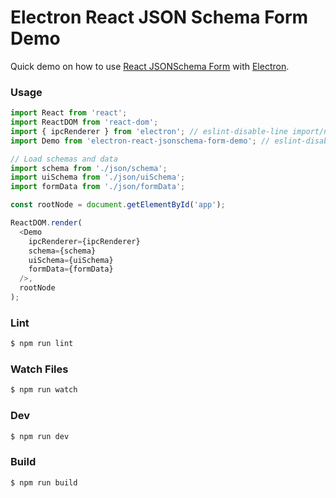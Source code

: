 # Electron React JSON Schema Form Demo

Quick demo on how to use [React JSONSchema Form](https://github.com/mozilla-services/react-jsonschema-form) with [Electron](https://github.com/electron/electron).

### Usage

````js
import React from 'react';
import ReactDOM from 'react-dom';
import { ipcRenderer } from 'electron'; // eslint-disable-line import/no-unresolved
import Demo from 'electron-react-jsonschema-form-demo'; // eslint-disable-line import/no-unresolved

// Load schemas and data
import schema from './json/schema';
import uiSchema from './json/uiSchema';
import formData from './json/formData';

const rootNode = document.getElementById('app');

ReactDOM.render(
  <Demo
    ipcRenderer={ipcRenderer}
    schema={schema}
    uiSchema={uiSchema}
    formData={formData}
  />,
  rootNode
);
````

### Lint

````bash
$ npm run lint
````

### Watch Files

````bash
$ npm run watch
````

### Dev

````bash
$ npm run dev
````

### Build

````bash
$ npm run build
````
